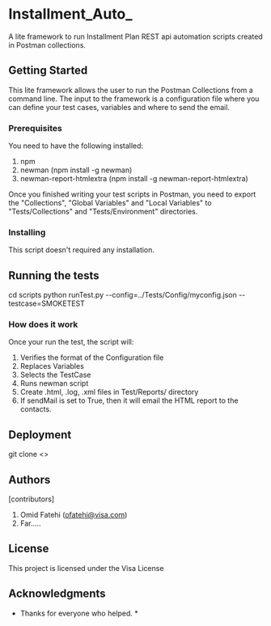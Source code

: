 # Installment_Auto_

A lite framework to run Installment Plan REST api automation scripts created in Postman collections.

## Getting Started

This lite framework allows the user to run the Postman Collections from a command line. The input to the framework is a configuration file where you can define your test cases, variables and where to send the email.

### Prerequisites

You need to have the following installed:
 1) npm
 2) newman (npm install -g newman)
 3) newman-report-htmlextra (npm install -g newman-report-htmlextra)

Once you finished writing your test scripts in Postman, you need to export the "Collections", "Global Variables" and "Local Variables" to "Tests/Collections" and "Tests/Environment" directories.

### Installing

This script doesn't required any installation.

## Running the tests

cd scripts
python runTest.py --config=../Tests/Config/myconfig.json --testcase=SMOKETEST

### How does it work

Once your run the test, the script will:
  1) Verifies the format of the Configuration file
  2) Replaces Variables
  3) Selects the TestCase
  5) Runs newman script
  6) Create .html, .log, .xml files in Test/Reports/<date> directory
  7) If sendMail is set to True, then it will email the HTML report to the contacts.

## Deployment

git clone <>


## Authors

[contributors]
  1) Omid Fatehi (ofatehi@visa.com)
  2) Far.....

## License

This project is licensed under the Visa License 

## Acknowledgments

* Thanks for everyone who helped. *

